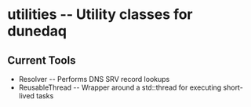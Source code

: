 # utilities -- Utility classes for dunedaq

## Current Tools

* Resolver -- Performs DNS SRV record lookups
* ReusableThread -- Wrapper around a std::thread for executing short-lived tasks
